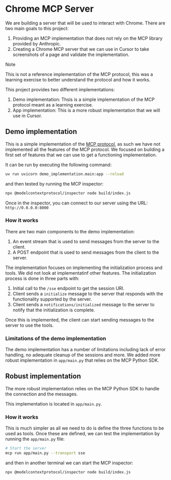 # Chrome MCP Server

We are building a server that will be used to interact with Chrome. There are two main goals to this project:

1. Providing an MCP implementation that does not rely on the MCP library provided by Anthropic.
2. Creating a Chrome MCP server that we can use in Cursor to take screenshots of a page and validate the implementation.

> [!NOTE]
> This is not a reference implementation of the MCP protocol, this was a learning exercise to better understand the protocol and how it works.

This project provides two different implementations:

1. Demo implementation: Thsis is a simple implementation of the MCP protocol meant as a learning exercise.
2. App implementation: This is a more robust implementation that we will use in Cursor.

## Demo implementation

This is a simple implementation of the [MCP protocol](https://spec.modelcontextprotocol.io/specification/2024-11-05/), as such we
have not implemented all the features of the MCP protocol. We focused on building a first set of features that we can use to
get a functioning implementation.

It can be run by executing the following command:

```bash
uv run uvicorn demo_implementation.main:app --reload
```

and then tested by running the MCP inspector:

```bash
npx @modelcontextprotocol/inspector node build/index.js
```

Once in the inspector, you can connect to our server using the URL: `http://0.0.0.0:8000`

### How it works

There are two main components to the demo implementation:

1. An event stream that is used to send messages from the server to the client.
2. A POST endpoint that is used to send messages from the client to the server.

The implementation focuses on implementing the initialization process and tools. We did not look at implementatinf other features.
The initialization process is done in three parts with:

1. Initial call to the `/sse` endpoint to get the session URI.
2. Client sends a `initialize` message to the server that responds with the functionality supported by the server.
3. Client sends a `notifications/initialized` message to the server to notify that the initialization is complete.

Once this is implemented, the client can start sending messages to the server to use the tools.

### Limitations of the demo implementation

The demo implementation has a number of limitations including lack of error handling, no adequate cleanup of the sessions and more.
We added more robust implementation in `app/main.py` that relies on the MCP Python SDK.

## Robust implementation

The more robust implementation relies on the MCP Python SDK to handle the connection and the messages.

This implementation is located in `app/main.py`.

### How it works

This is much simpler as all we need to do is define the three functions to be used as tools. Once these are defined, we can test
the implementation by running the `app/main.py` file:

```bash
# Start the server
mcp run app/main.py --transport sse
```

and then in another terminal we can start the MCP inspector:

```bash
npx @modelcontextprotocol/inspector node build/index.js
```
